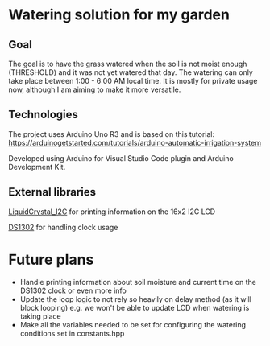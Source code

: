 # Watering solution for my garden

## Goal

The goal is to have the grass watered when the soil is not moist enough (THRESHOLD) and it was not yet watered that day. The watering can only take place between 1:00 - 6:00 AM local time. It is mostly for private usage now, although I am aiming to make it more versatile.

## Technologies

The project uses Arduino Uno R3 and is based on this tutorial: https://arduinogetstarted.com/tutorials/arduino-automatic-irrigation-system

Developed using Arduino for Visual Studio Code plugin and Arduino Development Kit.

## External libraries

[LiquidCrystal_I2C](https://www.arduino.cc/reference/en/libraries/liquidcrystal-i2c/) for printing information on the 16x2 I2C LCD

[DS1302](https://www.arduino.cc/reference/en/libraries/ds1302/) for handling clock usage

# Future plans

- Handle printing information about soil moisture and current time on the DS1302 clock or even more info
- Update the loop logic to not rely so heavily on delay method (as it will block looping) e.g. we won't be able to update LCD when watering is taking place
- Make all the variables needed to be set for configuring the watering conditions set in constants.hpp
